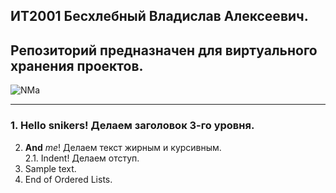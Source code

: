 ## ИТ2001 Бесхлебный Владислав Алексеевич.
## Репозиторий предназначен для виртуального хранения проектов.

![NMa](https://user-images.githubusercontent.com/125956002/220421595-826ec5d8-5f45-467a-8ba2-8e074458a979.jpg)
  
***
### 1. Hello snikers! Делаем заголовок 3-го уровня.
2. **And** *me*! Делаем текст жирным и курсивным.  
    2.1. Indent! Делаем отступ.
3. Sample text.
4. End of Ordered Lists.
